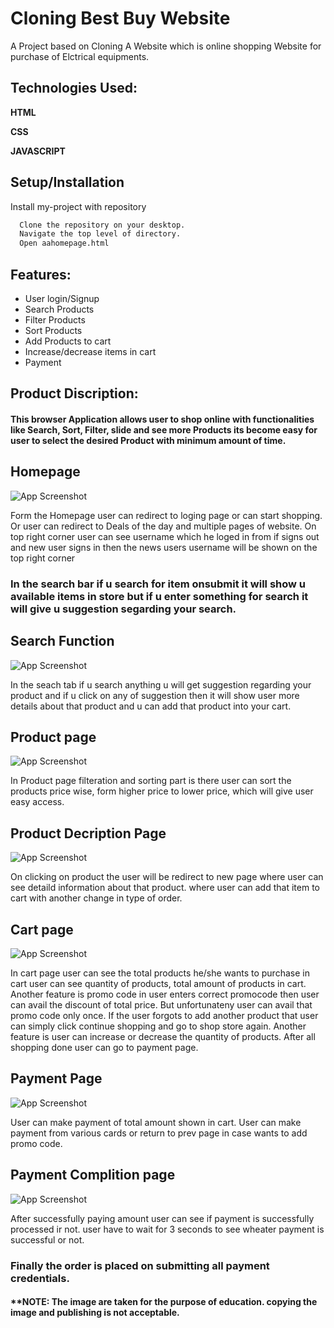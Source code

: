 
# Cloning Best Buy Website

A Project based on Cloning A Website which is online shopping 
Website for purchase of Elctrical equipments.


## Technologies Used:

**HTML**

**CSS**

**JAVASCRIPT**

  
## Setup/Installation

Install my-project with repository

```bash
  Clone the repository on your desktop.
  Navigate the top level of directory.
  Open aahomepage.html
```
    
## Features:

- User login/Signup
- Search Products
- Filter Products
- Sort Products
- Add Products to cart
- Increase/decrease items in cart
- Payment


## Product Discription:

#### This browser Application allows user to shop online with functionalities like Search, Sort, Filter, slide and see more Products its become easy for user to select the desired Product with minimum amount of time.
## Homepage

![App Screenshot](https://masai-course.s3.ap-south-1.amazonaws.com/users/2032/submissions/221495/396301/3928e93d019a11614fcedc388504eeb0/Screenshot%202021-10-27%20232050.png)

  Form the Homepage user can redirect to loging page or can start shopping.
  Or user can redirect to Deals of the day
  and multiple pages of website. 
  On top right corner user can see username which he loged in from if signs out and 
  new user signs in then the news users username will be shown on the top right corner
  ### In the search bar if u search for item onsubmit it will show u available items in store but if u enter something for search it will give u suggestion segarding your search.

## Search Function 

![App Screenshot](https://masai-course.s3.ap-south-1.amazonaws.com/users/2032/submissions/221495/396301/3928e93d019a11614fcedc388504eeb0/Screenshot%202021-10-27%20232109.png)

  In the seach tab if u search anything u will get suggestion regarding your product
  and if u click on any of suggestion then it will show user more details about that product
  and u can add that product into your cart. 


## Product page

![App Screenshot](https://masai-course.s3.ap-south-1.amazonaws.com/users/2032/submissions/221495/396301/3928e93d019a11614fcedc388504eeb0/Screenshot%202021-10-25%20205345.png)

  In Product page filteration and sorting part is there user can sort 
  the products price wise, form higher price to lower price, which will
  give user easy access.

## Product Decription Page

![App Screenshot](https://masai-course.s3.ap-south-1.amazonaws.com/users/2032/submissions/221495/396301/3928e93d019a11614fcedc388504eeb0/Screenshot%202021-10-25%20205526.png)

  On clicking on product the user will be redirect to new page 
  where user can see detaild information about that product. where 
  user can add that item to cart with another change in type of order.

## Cart page

![App Screenshot](https://masai-course.s3.ap-south-1.amazonaws.com/users/2032/submissions/221495/396301/3928e93d019a11614fcedc388504eeb0/Screenshot%202021-10-25%20205654.png)

  In cart page user can see the total products he/she wants to purchase
  in cart user can see quantity of products, total amount of products
  in cart. Another feature is promo code in user enters correct promocode
  then user can avail the discount of total price. But unfortunateny 
  user can avail that promo code only once. If the user forgots to add
  another product that user can simply click continue shopping and 
  go to shop store again. Another feature is user can increase or decrease
  the quantity of products. After all shopping done user can go to 
  payment page.

## Payment Page

![App Screenshot](https://masai-course.s3.ap-south-1.amazonaws.com/users/2032/submissions/221495/396301/3928e93d019a11614fcedc388504eeb0/Screenshot%202021-10-25%20205829.png)

  User can make payment of total amount shown in cart. User can make
  payment from various cards or return to prev page in case wants to add
  promo code.

## Payment Complition page

![App Screenshot](https://masai-course.s3.ap-south-1.amazonaws.com/users/2032/submissions/221495/396301/3928e93d019a11614fcedc388504eeb0/Screenshot%202021-10-25%20205929.png)

  After successfully paying amount user can see if payment is successfully
  processed ir not. user have to wait for 3 seconds to see wheater 
  payment is successful or not. 


### Finally the order is placed on submitting all payment credentials.

#### **NOTE: The image are taken for the purpose of education. copying the image and publishing is not acceptable.
